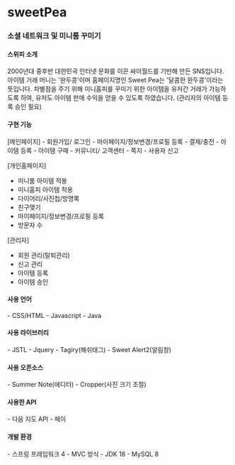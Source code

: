 # sweetPea
<h3>소셜 네트워크 및 미니룸 꾸미기</h3>

<h4>스위피 소개</h4>
<p>2000년대 중후반 대한민국 인터넷 문화를 이끈 싸이월드를 기반해 만든 SNS입니다.
아이템 거래 머니는 '완두콩'이며 홈페이지명인 Sweet Pea는 '달콤한 완두콩'이라는 뜻입니다. 
차별점을 주기 위해 미니홈피를 꾸미기 위한 아이템을 유저간 거래가 가능하도록 하여, 유저도 아이템 판매 수익을 얻을 수 있도록 하였습니다. (관리자의 아이템 등록 승인 필요)</p>


<h4>구현 기능</h4>
[메인페이지] 
- 회원가입/ 로그인
- 마이페이지/정보변경/프로필 등록
- 결제/충전
- 아이템 등록
- 아이템 구매
- 커뮤니티/ 고객센터
- 쪽지
- 사용자 신고

[개인홈페이지]
- 미니룸 아이템 적용
- 미니홈피 아이템 적용
- 다이어리/사진첩/방명록
- 친구맺기
- 마이페이지/정보변경/프로필 등록
- 방문자 수 

[관리자]
- 회원 관리(탈퇴관리)
- 신고 관리
- 아이템 등록
- 아이템 승인


<h4>사용 언어</h4>
- CSS/HTML
- Javascript
- Java


<h4>사용 라이브러리</h4>
- JSTL
- Jquery
- Tagiry(해쉬태그)
- Sweet Alert2(알림창)


<h4>사용 오픈소스</h4>
- Summer Note(에디터)
- Cropper(사진 크기 조절)


<h4>사용한 API</h4>
- 다음 지도 API
- 페이


<h4>개발 환경</h4>
- 스프링 프레임워크 4
- MVC 방식
- JDK 18
- MySQL 8
